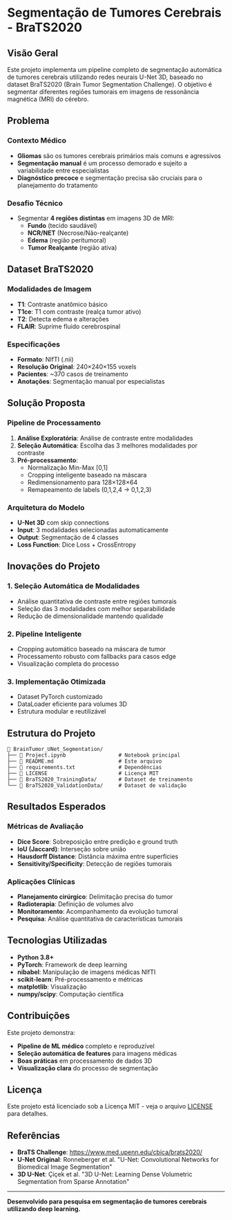 # Segmentação de Tumores Cerebrais - BraTS2020

## Visão Geral

Este projeto implementa um pipeline completo de segmentação automática de tumores cerebrais utilizando redes neurais U-Net 3D, baseado no dataset BraTS2020 (Brain Tumor Segmentation Challenge). O objetivo é segmentar diferentes regiões tumorais em imagens de ressonância magnética (MRI) do cérebro.

## Problema

### Contexto Médico
- **Gliomas** são os tumores cerebrais primários mais comuns e agressivos
- **Segmentação manual** é um processo demorado e sujeito a variabilidade entre especialistas
- **Diagnóstico precoce** e segmentação precisa são cruciais para o planejamento do tratamento

### Desafio Técnico
- Segmentar **4 regiões distintas** em imagens 3D de MRI:
  - **Fundo** (tecido saudável)
  - **NCR/NET** (Necrose/Não-realçante)
  - **Edema** (região peritumoral)
  - **Tumor Realçante** (região ativa)

## Dataset BraTS2020

### Modalidades de Imagem
- **T1**: Contraste anatômico básico
- **T1ce**: T1 com contraste (realça tumor ativo)
- **T2**: Detecta edema e alterações
- **FLAIR**: Suprime fluido cerebrospinal

### Especificações
- **Formato**: NIfTI (.nii)
- **Resolução Original**: 240×240×155 voxels
- **Pacientes**: ~370 casos de treinamento
- **Anotações**: Segmentação manual por especialistas

## Solução Proposta

### Pipeline de Processamento
1. **Análise Exploratória**: Análise de contraste entre modalidades
2. **Seleção Automática**: Escolha das 3 melhores modalidades por contraste
3. **Pré-processamento**:
   - Normalização Min-Max [0,1]
   - Cropping inteligente baseado na máscara
   - Redimensionamento para 128×128×64
   - Remapeamento de labels (0,1,2,4 → 0,1,2,3)

### Arquitetura do Modelo
- **U-Net 3D** com skip connections
- **Input**: 3 modalidades selecionadas automaticamente
- **Output**: Segmentação de 4 classes
- **Loss Function**: Dice Loss + CrossEntropy

## Inovações do Projeto

### 1. Seleção Automática de Modalidades
- Análise quantitativa de contraste entre regiões tumorais
- Seleção das 3 modalidades com melhor separabilidade
- Redução de dimensionalidade mantendo qualidade

### 2. Pipeline Inteligente
- Cropping automático baseado na máscara de tumor
- Processamento robusto com fallbacks para casos edge
- Visualização completa do processo

### 3. Implementação Otimizada
- Dataset PyTorch customizado
- DataLoader eficiente para volumes 3D
- Estrutura modular e reutilizável

## Estrutura do Projeto

```
📁 BrainTumor_UNet_Segmentation/
├── 📓 Project.ipynb                 # Notebook principal
├── 📄 README.md                     # Este arquivo
├── 📄 requirements.txt              # Dependências
├── 📄 LICENSE                       # Licença MIT
├── 📁 BraTS2020_TrainingData/       # Dataset de treinamento
└── 📁 BraTS2020_ValidationData/     # Dataset de validação
```

## Resultados Esperados

### Métricas de Avaliação
- **Dice Score**: Sobreposição entre predição e ground truth
- **IoU (Jaccard)**: Interseção sobre união
- **Hausdorff Distance**: Distância máxima entre superfícies
- **Sensitivity/Specificity**: Detecção de regiões tumorais

### Aplicações Clínicas
- **Planejamento cirúrgico**: Delimitação precisa do tumor
- **Radioterapia**: Definição de volumes alvo
- **Monitoramento**: Acompanhamento da evolução tumoral
- **Pesquisa**: Análise quantitativa de características tumorais

## Tecnologias Utilizadas

- **Python 3.8+**
- **PyTorch**: Framework de deep learning
- **nibabel**: Manipulação de imagens médicas NIfTI
- **scikit-learn**: Pré-processamento e métricas
- **matplotlib**: Visualização
- **numpy/scipy**: Computação científica

## Contribuições

Este projeto demonstra:
- **Pipeline de ML médico** completo e reproduzível
- **Seleção automática de features** para imagens médicas
- **Boas práticas** em processamento de dados 3D
- **Visualização clara** do processo de segmentação

## Licença

Este projeto está licenciado sob a Licença MIT - veja o arquivo [LICENSE](LICENSE) para detalhes.

## Referências

- **BraTS Challenge**: https://www.med.upenn.edu/cbica/brats2020/
- **U-Net Original**: Ronneberger et al. "U-Net: Convolutional Networks for Biomedical Image Segmentation"
- **3D U-Net**: Çiçek et al. "3D U-Net: Learning Dense Volumetric Segmentation from Sparse Annotation"

---

**Desenvolvido para pesquisa em segmentação de tumores cerebrais utilizando deep learning.**
